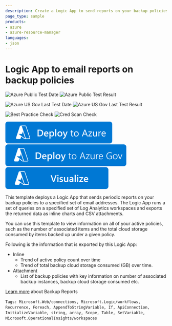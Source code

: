 ```yaml
---
description: Create a Logic App to send reports on your backup policies via email
page_type: sample
products:
- azure
- azure-resource-manager
languages:
- json
---
```

# Logic App to email reports on backup policies

![Azure Public Test Date](https://azurequickstartsservice.blob.core.windows.net/badges/demos/backup-policies-report/PublicLastTestDate.svg)
![Azure Public Test Result](https://azurequickstartsservice.blob.core.windows.net/badges/demos/backup-policies-report/PublicDeployment.svg)

![Azure US Gov Last Test Date](https://azurequickstartsservice.blob.core.windows.net/badges/demos/backup-policies-report/FairfaxLastTestDate.svg)
![Azure US Gov Last Test Result](https://azurequickstartsservice.blob.core.windows.net/badges/demos/backup-policies-report/FairfaxDeployment.svg)

![Best Practice Check](https://azurequickstartsservice.blob.core.windows.net/badges/demos/backup-policies-report/BestPracticeResult.svg)
![Cred Scan Check](https://azurequickstartsservice.blob.core.windows.net/badges/demos/backup-policies-report/CredScanResult.svg)

[![Deploy To Azure](https://raw.githubusercontent.com/Azure/azure-quickstart-templates/master/1-CONTRIBUTION-GUIDE/images/deploytoazure.svg?sanitize=true)](https://portal.azure.com/#create/Microsoft.Template/uri/https%3A%2F%2Fraw.githubusercontent.com%2FAzure%2Fazure-quickstart-templates%2Fmaster%2Fdemos%2Fbackup-policies-report%2Fazuredeploy.json)
[![Deploy To Azure US Gov](https://raw.githubusercontent.com/Azure/azure-quickstart-templates/master/1-CONTRIBUTION-GUIDE/images/deploytoazuregov.svg?sanitize=true)](https://portal.azure.us/#create/Microsoft.Template/uri/https%3A%2F%2Fraw.githubusercontent.com%2FAzure%2Fazure-quickstart-templates%2Fmaster%2Fdemos%2Fbackup-policies-report%2Fazuredeploy.json)
[![Visualize](https://raw.githubusercontent.com/Azure/azure-quickstart-templates/master/1-CONTRIBUTION-GUIDE/images/visualizebutton.svg?sanitize=true)](http://armviz.io/#/?load=https%3A%2F%2Fraw.githubusercontent.com%2FAzure%2Fazure-quickstart-templates%2Fmaster%2Fdemos%2Fbackup-policies-report%2Fazuredeploy.json)

This template deploys a Logic App that sends periodic reports on your backup policies to a specified set of email addresses. The Logic App runs a set of queries on a specified set of Log Analytics workspaces and exports the returned data as inline charts and CSV attachments.

You can use this template to view information on all of your active policies, such as the number of associated items and the total cloud storage consumed by items backed up under a given policy.

Following is the information that is exported by this Logic App:

* Inline
  * Trend of active policy count over time
  *  Trend of total backup cloud storage consumed (GB) over time.
* Attachment
  * List of backup policies with key information on number of associated backup instances, backup cloud storage consumed etc.

[Learn more](https://aka.ms/AzureBackupReportDoc) about Backup Reports

`Tags: Microsoft.Web/connections, Microsoft.Logic/workflows, Recurrence, Foreach, AppendToStringVariable, If, ApiConnection, InitializeVariable, string, array, Scope, Table, SetVariable, Microsoft.OperationalInsights/workspaces`
